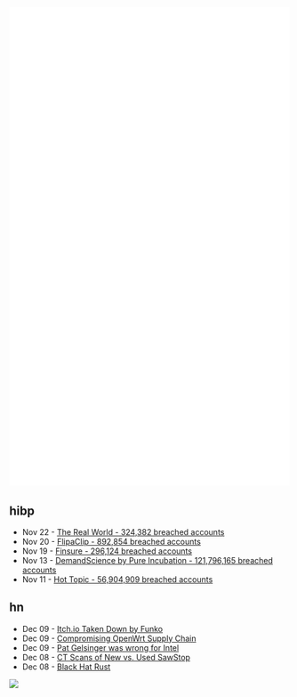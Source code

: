 ![Metrics](https://raw.githubusercontent.com/phixion/phixion/master/metrics.svg)

## hibp

<!--
for https://github.com/phixion/phixion/blob/main/.github/workflows/feeds.yml
-->
<!--START_SECTION:haveibeenpwnd-->
- Nov 22 - [The Real World - 324,382 breached accounts](https://haveibeenpwned.com/PwnedWebsites#TheRealWorld)
- Nov 20 - [FlipaClip - 892,854 breached accounts](https://haveibeenpwned.com/PwnedWebsites#FlipaClip)
- Nov 19 - [Finsure - 296,124 breached accounts](https://haveibeenpwned.com/PwnedWebsites#Finsure)
- Nov 13 - [DemandScience by Pure Incubation - 121,796,165 breached accounts](https://haveibeenpwned.com/PwnedWebsites#DemandScience)
- Nov 11 - [Hot Topic - 56,904,909 breached accounts](https://haveibeenpwned.com/PwnedWebsites#HotTopic)
<!--END_SECTION:haveibeenpwnd-->

## hn

<!--
for https://github.com/phixion/phixion/blob/main/.github/workflows/feeds.yml
-->
<!--START_SECTION:hn-->
- Dec 09 - [Itch.io Taken Down by Funko](https://bsky.app/profile/itch.io/post/3lcu6h465bs2n)
- Dec 09 - [Compromising OpenWrt Supply Chain](https://flatt.tech/research/posts/compromising-openwrt-supply-chain-sha256-collision/)
- Dec 09 - [Pat Gelsinger was wrong for Intel](https://bcantrill.dtrace.org/2024/12/08/why-gelsinger-was-wrong-for-intel/)
- Dec 08 - [CT Scans of New vs. Used SawStop](https://www.lumafield.com/article/new-vs-used-sawstop)
- Dec 08 - [Black Hat Rust](https://github.com/skerkour/black-hat-rust)
<!--END_SECTION:hn-->

<!--
for https://yhype.me
-->
![](https://hit.yhype.me/github/profile?user_id=13013670)
